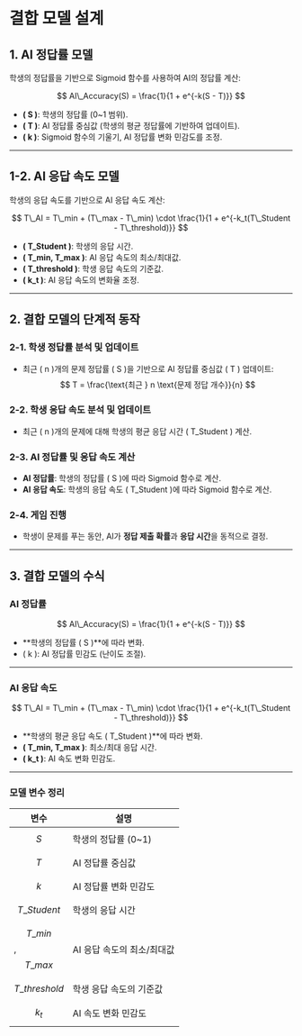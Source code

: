 # 결합 모델 설계

## 1. AI 정답률 모델
학생의 정답률을 기반으로 Sigmoid 함수를 사용하여 AI의 정답률 계산:

$$
AI\_Accuracy(S) = \frac{1}{1 + e^{-k(S - T)}}
$$

- **\( S \)**: 학생의 정답률 (0~1 범위).
- **\( T \)**: AI 정답률 중심값 (학생의 평균 정답률에 기반하여 업데이트).
- **\( k \)**: Sigmoid 함수의 기울기, AI 정답률 변화 민감도를 조정.

---

## 1-2. AI 응답 속도 모델
학생의 응답 속도를 기반으로 AI 응답 속도 계산:

$$
T\_AI = T\_min + (T\_max - T\_min) \cdot \frac{1}{1 + e^{-k_t(T\_Student - T\_threshold)}}
$$

- **\( T\_Student \)**: 학생의 응답 시간.
- **\( T\_min, T\_max \)**: AI 응답 속도의 최소/최대값.
- **\( T\_threshold \)**: 학생 응답 속도의 기준값.
- **\( k_t \)**: AI 응답 속도의 변화율 조정.

---

## 2. 결합 모델의 단계적 동작
### 2-1. 학생 정답률 분석 및 업데이트
- 최근 \( n \)개의 문제 정답률 \( S \)을 기반으로 AI 정답률 중심값 \( T \) 업데이트:
  $$
  T = \frac{\text{최근 } n \text{문제 정답 개수}}{n}
  $$

### 2-2. 학생 응답 속도 분석 및 업데이트
- 최근 \( n \)개의 문제에 대해 학생의 평균 응답 시간 \( T\_Student \) 계산.

### 2-3. AI 정답률 및 응답 속도 계산
- **AI 정답률**: 학생의 정답률 \( S \)에 따라 Sigmoid 함수로 계산.
- **AI 응답 속도**: 학생의 응답 속도 \( T\_Student \)에 따라 Sigmoid 함수로 계산.

### 2-4. 게임 진행
- 학생이 문제를 푸는 동안, AI가 **정답 제출 확률**과 **응답 시간**을 동적으로 결정.

---

## 3. 결합 모델의 수식

### AI 정답률
$$
AI\_Accuracy(S) = \frac{1}{1 + e^{-k(S - T)}}
$$

- **학생의 정답률 \( S \)**에 따라 변화.
- \( k \): AI 정답률 민감도 (난이도 조절).

---

### AI 응답 속도
$$
T\_AI = T\_min + (T\_max - T\_min) \cdot \frac{1}{1 + e^{-k_t(T\_Student - T\_threshold)}}
$$

- **학생의 평균 응답 속도 \( T\_Student \)**에 따라 변화.
- **\( T\_min, T\_max \)**: 최소/최대 응답 시간.
- **\( k_t \)**: AI 속도 변화 민감도.

---

### 모델 변수 정리
| 변수           | 설명                                      |
|----------------|-----------------------------------------|
| $$ S $$       | 학생의 정답률 (0~1)                     |
| $$ T $$       | AI 정답률 중심값                        |
| $$ k $$       | AI 정답률 변화 민감도                   |
| $$ T\_Student $$ | 학생의 응답 시간                      |
| $$ T\_min $$, $$ T\_max $$ | AI 응답 속도의 최소/최대값         |
| $$ T\_threshold $$ | 학생 응답 속도의 기준값               |
| $$ k_t $$     | AI 속도 변화 민감도                     |
